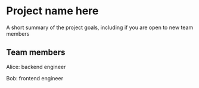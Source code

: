 # Project name here

A short summary of the project goals, including if you are open to new team members

## Team members

Alice: backend engineer

Bob: frontend engineer